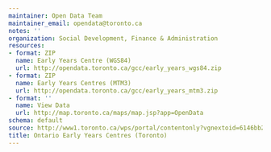 ```yaml
---
maintainer: Open Data Team
maintainer_email: opendata@toronto.ca
notes: ''
organization: Social Development, Finance & Administration
resources:
- format: ZIP
  name: Early Years Centre (WGS84)
  url: http://opendata.toronto.ca/gcc/early_years_wgs84.zip
- format: ZIP
  name: Early Years Centres (MTM3)
  url: http://opendata.toronto.ca/gcc/early_years_mtm3.zip
- format: ''
  name: View Data
  url: http://map.toronto.ca/maps/map.jsp?app=OpenData
schema: default
source: http://www1.toronto.ca/wps/portal/contentonly?vgnextoid=6146bb2729afa310VgnVCM10000071d60f89RCRD&vgnextchannel=1a66e03bb8d1e310VgnVCM10000071d60f89RCRD
title: Ontario Early Years Centres (Toronto)
---
```

